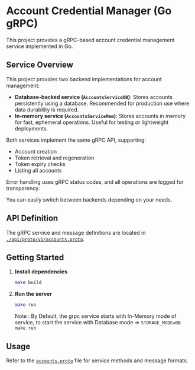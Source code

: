 # Account Credential Manager (Go gRPC)

This project provides a gRPC-based account credential management service implemented in Go.

## Service Overview

This project provides two backend implementations for account management:

- **Database-backed service (`AccountsServiceDB`)**: Stores accounts persistently using a database. Recommended for production use where data durability is required.
- **In-memory service (`AccountsServiceMem`)**: Stores accounts in memory for fast, ephemeral operations. Useful for testing or lightweight deployments.

Both services implement the same gRPC API, supporting:
  - Account creation
  - Token retrieval and regeneration
  - Token expiry checks
  - Listing all accounts

Error handling uses gRPC status codes, and all operations are logged for transparency.

You can easily switch between backends depending on your needs.

## API Definition

The gRPC service and message definitions are located in [`./api/proto/v1/accounts.proto`](./api/proto/v1/accounts.proto).

## Getting Started

1. **Install dependencies**
    ```sh
    make build
    ```

2. **Run the server**
    ```sh
    make run
    ```
    Note : By Default, the grpc service starts with In-Memory mode of service, to start the service with Database mode => `STORAGE_MODE=DB make run`

## Usage

Refer to the [`accounts.proto`](./api/proto/v1/accounts.proto) file for service methods and message formats.